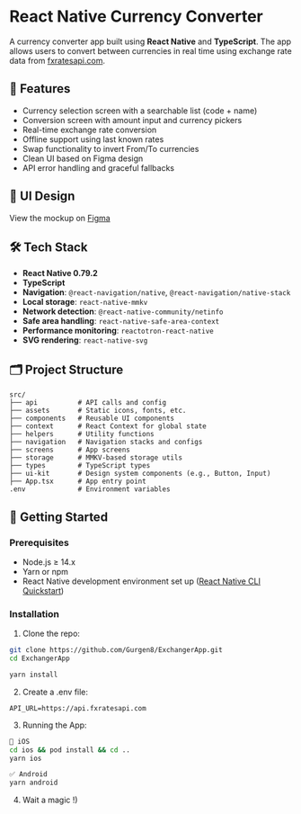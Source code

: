 # React Native Currency Converter

A currency converter app built using **React Native** and **TypeScript**. The app allows users to convert between currencies in real time using exchange rate data from [fxratesapi.com](https://fxratesapi.com/docs/endpoints/latest-exchange-rates).

## 🧾 Features

- Currency selection screen with a searchable list (code + name)
- Conversion screen with amount input and currency pickers
- Real-time exchange rate conversion
- Offline support using last known rates
- Swap functionality to invert From/To currencies
- Clean UI based on Figma design
- API error handling and graceful fallbacks

## 📸 UI Design

View the mockup on [Figma](https://www.figma.com/file/igLlkdEUcWemd6upGeRJ69/Currency-Converter?type=design&node-id=1%3A5&mode=design&t=jtc10V7HmbsuI4lW-1)

## 🛠️ Tech Stack

- **React Native 0.79.2**
- **TypeScript**
- **Navigation**: `@react-navigation/native`, `@react-navigation/native-stack`
- **Local storage**: `react-native-mmkv`
- **Network detection**: `@react-native-community/netinfo`
- **Safe area handling**: `react-native-safe-area-context`
- **Performance monitoring**: `reactotron-react-native`
- **SVG rendering**: `react-native-svg`

## 🗂 Project Structure

```plaintext
src/
├── api          # API calls and config
├── assets       # Static icons, fonts, etc.
├── components   # Reusable UI components
├── context      # React Context for global state
├── helpers      # Utility functions
├── navigation   # Navigation stacks and configs
├── screens      # App screens
├── storage      # MMKV-based storage utils
├── types        # TypeScript types
├── ui-kit       # Design system components (e.g., Button, Input)
├── App.tsx      # App entry point
.env             # Environment variables
```

## 🚀 Getting Started

### Prerequisites

- Node.js ≥ 14.x
- Yarn or npm
- React Native development environment set up ([React Native CLI Quickstart](https://reactnative.dev/docs/environment-setup))

### Installation

1. Clone the repo:

```bash
git clone https://github.com/Gurgen8/ExchangerApp.git
cd ExchangerApp

yarn install
```

2. Create a .env file:

```
API_URL=https://api.fxratesapi.com
```

3. Running the App:

```bash
🍏 iOS
cd ios && pod install && cd ..
yarn ios

✅ Android
yarn android
```

4. Wait a magic !)

